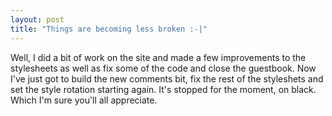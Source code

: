 ```yaml
---
layout: post
title: "Things are becoming less broken :-|"
---
```

Well, I did a bit of work on the site and made a few improvements to the
stylesheets as well as fix some of the code and close the guestbook. Now I've
just got to build the new comments bit, fix the rest of the styleshets and set
the style rotation starting again. It's stopped for the moment, on black.
Which I'm sure you'll all appreciate.

